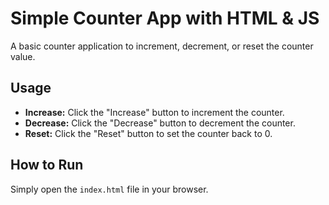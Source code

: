 # Simple Counter App with HTML & JS

A basic counter application to increment, decrement, or reset the counter value.

## Usage
- **Increase:** Click the "Increase" button to increment the counter.
- **Decrease:** Click the "Decrease" button to decrement the counter.
- **Reset:** Click the "Reset" button to set the counter back to 0.

## How to Run
Simply open the `index.html` file in your browser.
